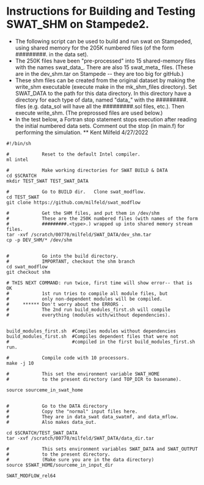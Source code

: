# Instructions for Building and Testing SWAT_SHM on Stampede2.
* The following script can be used to build and run swat on Stampeded, using shared memory for the 205K numbered files (of the form #########.<type> in the data set).
* The 250K files have been "pre-processed" into 15 shared-memory files with the names swat_data_<type>.  There are also 15 swat_meta_<type> files.  (These are in the dev_shm.tar on Stampede -- they are too big for gitHub.)
* These shm files can be created from the original dataset by making the write_shm executable (execute make in the mk_shm_files directory).  Set SWAT_DATA to the path for this data directory.  In this directory have a directory for each type of data, named "data_<type>" with the #########.<type> files (e.g. data_sol will have all the #########.sol files, etc.).  Then execute write_shm. (The preprossed files are used below.)
* In the test below, a Fortran stop statement stops execution after reading the initial numbered data sets.  Comment out the stop (in main.f) for performing the simulation.
  ** Kent Milfeld  4/27/2022

```
#!/bin/sh

#            Reset to the default Intel compiler.
ml intel

#            Make working directories for SWAT BUILD & DATA
cd $SCRATCH
mkdir TEST_SWAT TEST_SWAT_DATA

#            Go to BUILD dir.   Clone swat_modflow.
cd TEST_SWAT
git clone https://github.com/milfeld/swat_modflow

#            Get the SHM files, and put them in /dev/shm
#            These are the 250K numbered files (with names of the form
#            #########.<type>.) wrapped up into shared memory stream files.
tar -xvf /scratch/00770/milfeld/SWAT_DATA/dev_shm.tar
cp -p DEV_SHM/* /dev/shm


#            Go into the build directory.
#            IMPORTANT, checkout the shm branch
cd swat_modflow
git checkout shm

# THIS NEXT COMMAND: run twice, first time will show error-- that is OK
#            1st run tries to compile all module files, but
#            only non-dependent modules will be compiled.
#     ****** Don't worry about the ERRORS .
#            The 2nd run build_modules_first.sh will compile
#            everything (modules with/without dependencies).


build_modules_first.sh  #Compiles modules without dependencies
build_modules_first.sh  #Compiles dependent files that were not
#                       #compiled in the first build_modules_first.sh run.

#            Compile code with 10 processors.
make -j 10

#            This set the environment variable SWAT_HOME
#            to the present directory (and TOP_DIR to basename).

source sourceme_in_swat_home


#            Go to the DATA directory
#            Copy the "normal" input files here.
#            They are in data_swat data_swatmf, and data_mflow.
#            Also makes data_out.

cd $SCRATCH/TEST_SWAT_DATA
tar -xvf /scratch/00770/milfeld/SWAT_DATA/data_dir.tar

#            This sets environment variables SWAT_DATA and SWAT_OUTPUT
#            to the present directory.
#            (Make sure you are in the data directory)
source $SWAT_HOME/sourceme_in_input_dir

SWAT_MODFLOW_rel64
```
